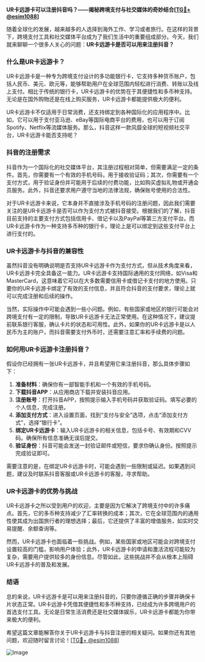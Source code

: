 **UR卡远游卡可以注册抖音吗？——揭秘跨境支付与社交媒体的奇妙结合[[TG💪+ @esim1088](https://t.me/s/esim1088)]**

随着全球化的发展，越来越多的人选择到海外工作、学习或者旅行。在这样的背景下，跨境支付工具和社交媒体平台成为了我们生活中的重要组成部分。今天，我们就来聊聊一个很多人关心的问题：**UR卡远游卡是否可以用来注册抖音？**

### 什么是UR卡远游卡？

UR卡远游卡是一种专为跨境支付设计的多功能银行卡，它支持多种货币账户，包括人民币、美元、欧元等，能够帮助用户在全球范围内轻松进行消费、转账以及线上支付。相比于传统的银行卡，UR卡远游卡的优势在于其便捷性和多币种支持。无论是在国外购物还是在线上购买服务，UR卡远游卡都能提供极大的便利。

UR卡远游卡不仅适用于日常消费，还支持绑定到各种国际化的应用程序中。比如，它可以用于支付亚马逊、eBay等国际电商平台的费用，也可以用于订阅Spotify、Netflix等流媒体服务。那么，抖音这样一款风靡全球的短视频社交平台，UR卡远游卡能否支持呢？

### 抖音的注册需求

抖音作为一个国际化的社交媒体平台，其注册过程相对简单，但需要满足一定的条件。首先，你需要有一个有效的手机号码，用于接收验证码；其次，你需要有一个支付方式，用于验证身份并可能用于后续的付费功能，比如购买虚拟礼物或开通会员服务。此外，抖音还要求用户遵守当地的法律法规，确保账号使用的合法性。

对于UR卡远游卡来说，它本身并不直接涉及手机号码的注册问题，因此我们需要关注的是UR卡远游卡是否可以作为支付方式被抖音接受。根据我们的了解，抖音目前支持的主要支付方式包括信用卡、借记卡以及PayPal等第三方支付平台。而UR卡远游卡作为一种支持多币种的银行卡，理论上是可以绑定到这些支付平台上进行支付的。

### UR卡远游卡与抖音的兼容性

虽然抖音没有明确说明是否支持UR卡远游卡作为支付方式，但从技术角度来看，UR卡远游卡完全具备这一能力。UR卡远游卡支持国际通用的支付网络，如Visa和MasterCard，这意味着它可以在大多数需要信用卡或借记卡支付的地方使用。只要你的UR卡远游卡绑定了有效的支付信息，并且符合抖音的支付要求，理论上就可以完成注册和后续的操作。

当然，实际操作中可能会遇到一些小问题。例如，有些国家或地区的银行可能会对跨境支付有一定的限制，导致UR卡远游卡无法正常使用。在这种情况下，建议提前联系银行客服，确认卡片的状态和可用性。此外，如果你的UR卡远游卡是以人民币为主的账户，而抖音需要支付外币时，还需要注意汇率和手续费的问题。

### 如何用UR卡远游卡注册抖音？

假设你已经拥有一张UR卡远游卡，并且希望用它来注册抖音，那么具体步骤如下：

1. **准备材料**：确保你有一部智能手机和一个有效的手机号码。
2. **下载抖音APP**：从应用商店下载并安装抖音应用。
3. **注册账号**：打开抖音APP，按照提示输入手机号码并获取验证码。填写必要的个人信息，完成注册。
4. **添加支付方式**：进入设置页面，找到“支付与安全”选项，点击“添加支付方式”，选择“银行卡”。
5. **绑定UR卡远游卡**：输入UR卡远游卡的相关信息，包括卡号、有效期和CVV码。确保所有信息准确无误后提交。
6. **验证身份**：抖音可能会发送一封验证邮件或短信，要求你确认身份。按照提示完成验证即可。

需要注意的是，在绑定UR卡远游卡时，可能会遇到一些限制或延迟。如果遇到问题，建议及时联系抖音客服或UR卡远游卡的客服，寻求帮助。

### UR卡远游卡的优势与挑战

UR卡远游卡之所以受到用户的欢迎，主要是因为它解决了跨境支付中的许多痛点。首先，它的多币种支持减少了汇率转换的成本；其次，它在全球范围内的通用性使其成为出国旅行者的理想选择；最后，它还提供了丰富的增值服务，如实时交易提醒、余额查询等。

然而，UR卡远游卡也面临着一些挑战。例如，某些国家或地区可能会对跨境支付设置较高的门槛，影响用户体验；此外，UR卡远游卡的申请和激活流程可能较为复杂，需要用户提供较多的身份信息。尽管如此，这些挑战并不会从根本上阻碍UR卡远游卡的普及和发展。

### 结语

总的来说，UR卡远游卡是可以用来注册抖音的，只要你遵循正确的步骤并确保卡片状态正常。UR卡远游卡凭借其便捷性和多币种支持，已经成为许多跨境用户的首选支付工具。无论是日常生活消费还是社交媒体娱乐，UR卡远游卡都能为你带来极大的便利。

希望这篇文章能解答你关于UR卡远游卡与抖音注册的相关疑问。如果你还有其他问题，欢迎随时留言讨论！[[TG💪+ @esim1088](https://t.me/s/esim1088)]  

![Image](https://i.postimg.cc/4NQfJmqS/Snipaste-2025-05-13-00-14-12.png)